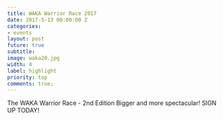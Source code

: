 ```yaml
---
title: WAKA Warrior Race 2017
date: 2017-5-13 00:00:00 Z
categories:
- events
layout: post
future: true
subtitle:
image: waka20.jpg
width: 4
label: highlight
priority: top
comments: true;
---
```



The WAKA Warrior Race - 2nd Edition
Bigger and more spectacular! SIGN UP TODAY!
